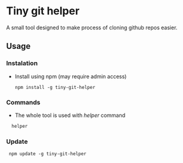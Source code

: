 # Tiny git helper
A small tool designed to make process of cloning github repos easier.

## Usage
### Instalation 
 - Install using npm (may require admin access)
    ```npm
    npm install -g tiny-git-helper
    ```

### Commands
 - The whole tool is used with <i>helper</i> command
  ```sh
    helper
  ```
  
  ### Update
   ```npm
    npm update -g tiny-git-helper
